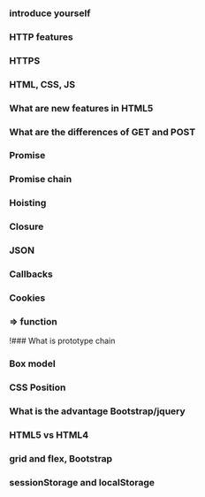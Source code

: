 ### introduce yourself

### HTTP features

### HTTPS

### HTML, CSS, JS

### What are new features in HTML5

### What are the differences of GET and POST

### Promise

### Promise chain

### Hoisting

### Closure

### JSON

### Callbacks

### Cookies

### => function

!### What is prototype chain

### Box model 

### CSS Position

### What is the advantage Bootstrap/jquery

### HTML5 vs HTML4

### grid and flex, Bootstrap

### sessionStorage and localStorage
